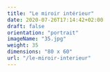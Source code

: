 ```yaml
---
title: "Le miroir intérieur"
date: 2020-07-26T17:14:42+02:00
draft: false
orientation: "portrait"
imageName: "35.jpg"
weight: 35
dimensions: "80 x 60"
url: "/le-miroir-interieur"
---
```



